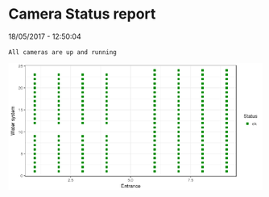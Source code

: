 Camera Status report
================
18/05/2017 - 12:50:04

    All cameras are up and running

![](camreport_files/figure-markdown_github/unnamed-chunk-2-1.png)
